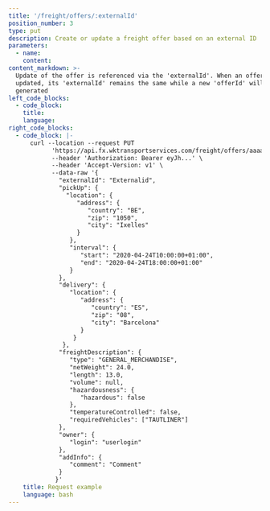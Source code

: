 ```yaml
---
title: '/freight/offers/:externalId'
position_number: 3
type: put
description: Create or update a freight offer based on an external ID
parameters:
  - name:
    content:
content_markdown: >-
  Update of the offer is referenced via the 'externalId'. When an offer is
  updated, its 'externalId' remains the same while a new 'offerId' will be
  generated
left_code_blocks:
  - code_block:
    title:
    language:
right_code_blocks:
  - code_block: |-
      curl --location --request PUT
            'https://api.fx.wktransportservices.com/freight/offers/aaaasfbf4mgaf' \
            --header 'Authorization: Bearer eyJh...' \
            --header 'Accept-Version: v1' \
            --data-raw '{
              "externalId": "Externalid",
              "pickUp": {
                "location": {
                   "address": {
                      "country": "BE",
                      "zip": "1050",
                      "city": "Ixelles"
                   }
                 },
                 "interval": {
                    "start": "2020-04-24T10:00:00+01:00",
                    "end": "2020-04-24T18:00:00+01:00"
                 }
              },
              "delivery": {
                 "location": {
                    "address": {
                       "country": "ES",
                       "zip": "08",
                       "city": "Barcelona"
                    }
                  }
               },
              "freightDescription": {
                 "type": "GENERAL_MERCHANDISE",
                 "netWeight": 24.0,
                 "length": 13.0,
                 "volume": null,
                 "hazardousness": {
                    "hazardous": false
                 },
                 "temperatureControlled": false,
                 "requiredVehicles": ["TAUTLINER"]
              },
              "owner": {
                 "login": "userlogin"
              },
              "addInfo": {
                 "comment": "Comment"
              }
             }'
    title: Request example
    language: bash
---
```

